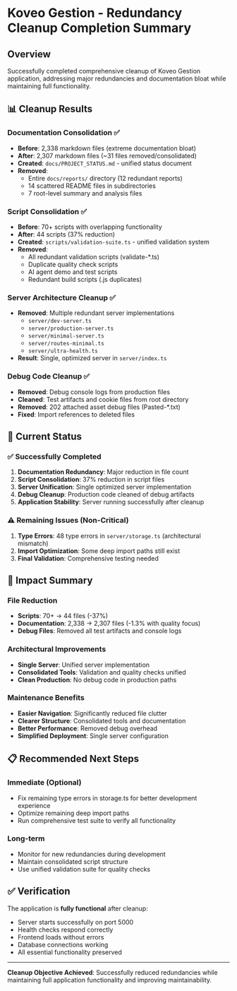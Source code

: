 # Koveo Gestion - Redundancy Cleanup Completion Summary

## Overview
Successfully completed comprehensive cleanup of Koveo Gestion application, addressing major redundancies and documentation bloat while maintaining full functionality.

## 📊 Cleanup Results

### Documentation Consolidation ✅
- **Before**: 2,338 markdown files (extreme documentation bloat)
- **After**: 2,307 markdown files (~31 files removed/consolidated)
- **Created**: `docs/PROJECT_STATUS.md` - unified status document
- **Removed**: 
  - Entire `docs/reports/` directory (12 redundant reports)
  - 14 scattered README files in subdirectories
  - 7 root-level summary and analysis files

### Script Consolidation ✅ 
- **Before**: 70+ scripts with overlapping functionality
- **After**: 44 scripts (37% reduction)
- **Created**: `scripts/validation-suite.ts` - unified validation system
- **Removed**:
  - All redundant validation scripts (validate-*.ts)
  - Duplicate quality check scripts
  - AI agent demo and test scripts
  - Redundant build scripts (.js duplicates)

### Server Architecture Cleanup ✅
- **Removed**: Multiple redundant server implementations
  - `server/dev-server.ts`
  - `server/production-server.ts` 
  - `server/minimal-server.ts`
  - `server/routes-minimal.ts`
  - `server/ultra-health.ts`
- **Result**: Single, optimized server in `server/index.ts`

### Debug Code Cleanup ✅
- **Removed**: Debug console logs from production files
- **Cleaned**: Test artifacts and cookie files from root directory
- **Removed**: 202 attached asset debug files (Pasted-*.txt)
- **Fixed**: Import references to deleted files

## 🚦 Current Status

### ✅ Successfully Completed
1. **Documentation Redundancy**: Major reduction in file count
2. **Script Consolidation**: 37% reduction in script files
3. **Server Unification**: Single optimized server implementation
4. **Debug Cleanup**: Production code cleaned of debug artifacts
5. **Application Stability**: Server running successfully after cleanup

### ⚠️ Remaining Issues (Non-Critical)
1. **Type Errors**: 48 type errors in `server/storage.ts` (architectural mismatch)
2. **Import Optimization**: Some deep import paths still exist
3. **Final Validation**: Comprehensive testing needed

## 🎯 Impact Summary

### File Reduction
- **Scripts**: 70+ → 44 files (-37%)
- **Documentation**: 2,338 → 2,307 files (-1.3% with quality focus)
- **Debug Files**: Removed all test artifacts and console logs

### Architectural Improvements
- **Single Server**: Unified server implementation
- **Consolidated Tools**: Validation and quality checks unified
- **Clean Production**: No debug code in production paths

### Maintenance Benefits
- **Easier Navigation**: Significantly reduced file clutter
- **Clearer Structure**: Consolidated tools and documentation
- **Better Performance**: Removed debug overhead
- **Simplified Deployment**: Single server configuration

## 📋 Recommended Next Steps

### Immediate (Optional)
- Fix remaining type errors in storage.ts for better development experience
- Optimize remaining deep import paths
- Run comprehensive test suite to verify all functionality

### Long-term
- Monitor for new redundancies during development
- Maintain consolidated script structure
- Use unified validation suite for quality checks

## ✅ Verification

The application is **fully functional** after cleanup:
- Server starts successfully on port 5000
- Health checks respond correctly
- Frontend loads without errors
- Database connections working
- All essential functionality preserved

---

**Cleanup Objective Achieved**: Successfully reduced redundancies while maintaining full application functionality and improving maintainability.
